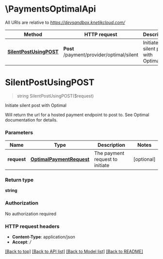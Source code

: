 # \PaymentsOptimalApi

All URIs are relative to *https://devsandbox.knetikcloud.com/*

Method | HTTP request | Description
------------- | ------------- | -------------
[**SilentPostUsingPOST**](PaymentsOptimalApi.md#SilentPostUsingPOST) | **Post** /payment/provider/optimal/silent | Initiate silent post with Optimal


# **SilentPostUsingPOST**
> string SilentPostUsingPOST($request)

Initiate silent post with Optimal

Will return the url for a hosted payment endpoint to post to. See Optimal documentation for details.


### Parameters

Name | Type | Description  | Notes
------------- | ------------- | ------------- | -------------
 **request** | [**OptimalPaymentRequest**](OptimalPaymentRequest.md)| The payment request to initiate | [optional] 

### Return type

**string**

### Authorization

No authorization required

### HTTP request headers

 - **Content-Type**: application/json
 - **Accept**: */*

[[Back to top]](#) [[Back to API list]](../README.md#documentation-for-api-endpoints) [[Back to Model list]](../README.md#documentation-for-models) [[Back to README]](../README.md)

